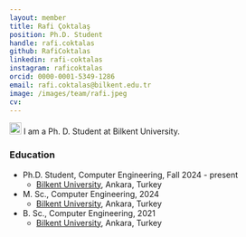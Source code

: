 ```yaml
---
layout: member
title: Rafi Çoktalaş
position: Ph.D. Student
handle: rafi.coktalas
github: RafiCoktalas
linkedin: rafi-coktalas
instagram: raficoktalas
orcid: 0000-0001-5349-1286
email: rafi.coktalas@bilkent.edu.tr
image: /images/team/rafi.jpeg
cv: 
---
```


<img style="height:1.5em;" src="/images/team/RÇ.png?raw=true"/> I am a Ph. D. Student at Bilkent University.

### Education
- Ph.D. Student, Computer Engineering, Fall 2024 - present
  - [Bilkent University](http://www.cs.bilkent.edu.tr/), Ankara, Turkey
- M. Sc., Computer Engineering, 2024
  - [Bilkent University](http://www.cs.bilkent.edu.tr/), Ankara, Turkey
- B. Sc., Computer Engineering, 2021
  - [Bilkent University](http://www.cs.bilkent.edu.tr/), Ankara, Turkey
